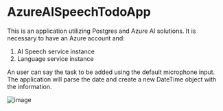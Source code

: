 # AzureAISpeechTodoApp   

This is an application utilizing Postgres and Azure AI solutions.
It is necessary to have an Azure account and:   
1. AI Speech service instance
2. Language service instance
   
An user can say the task to be added using the default microphone input.  
The application will parse the date and create a new DateTime object with the information.   

![image](https://github.com/user-attachments/assets/0d5792ec-eb78-41f5-b08d-e69176728538)
